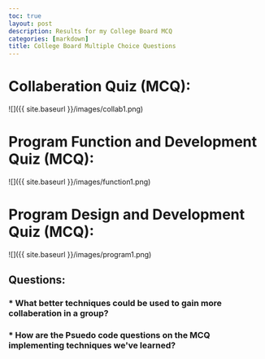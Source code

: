 ```yaml
---
toc: true
layout: post
description: Results for my College Board MCQ
categories: [markdown]
title: College Board Multiple Choice Questions
---
```



# Collaberation Quiz (MCQ):

![]({{ site.baseurl }}/images/collab1.png)

# Program Function and Development Quiz (MCQ):

![]({{ site.baseurl }}/images/function1.png)

# Program Design and Development Quiz (MCQ):

![]({{ site.baseurl }}/images/program1.png)


## Questions:
### * What better techniques could be used to gain more collaberation in a group?
### * How are the Psuedo code questions on the MCQ implementing techniques we've learned?

